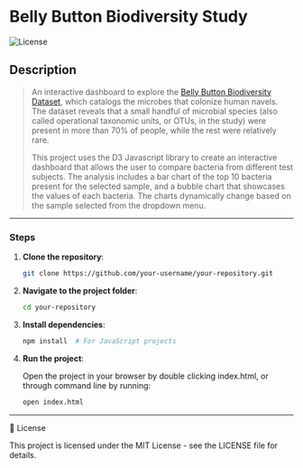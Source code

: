# Belly Button Biodiversity Study

![License](https://img.shields.io/badge/license-MIT-blue)

Description
---
> An interactive dashboard to explore the <a href="https://robdunnlab.com/projects/belly-button-biodiversity/" target="_blank">Belly Button Biodiversity Dataset</a>, which catalogs the microbes that colonize human navels. The dataset reveals that a small handful of microbial species (also called operational taxonomic units, or OTUs, in the study) were present in more than 70% of people, while the rest were relatively rare.
>
> This project uses the D3 Javascript library to create an interactive dashboard that allows the user to compare bacteria from different test subjects. The analysis includes a bar chart of the top 10 bacteria present for the selected sample, and a bubble chart that showcases the values of each bacteria. The charts dynamically change based on the sample selected from the dropdown menu.
---

### Steps

1. **Clone the repository**:

    ```bash
    git clone https://github.com/your-username/your-repository.git
    ```

2. **Navigate to the project folder**:

    ```bash
    cd your-repository
    ```

3. **Install dependencies**:

    ```bash
    npm install  # For JavaScript projects
    ```

4. **Run the project**:

    Open the project in your browser by double clicking index.html, or through command line by running:
   
    ```bash
    open index.html
    ```

---

📝 License

This project is licensed under the MIT License - see the LICENSE file for details.
